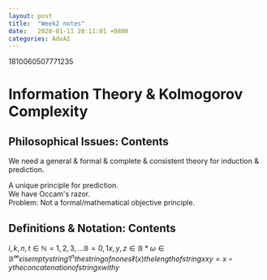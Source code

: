 ```yaml
---
layout: post
title:  "Week2 notes"
date:   2020-01-11 20:11:01 +0800
categories: AdvAI
---
```


1810060507771235

# Information Theory & Kolmogorov Complexity  

## Philosophical Issues: Contents  
We need a general & formal & complete & consistent theory for induction & prediction.  

A unique principle for prediction.  
We have Occam's razor.  
Problem: Not a formal/mathematical objective principle.  

## Definitions & Notation: Contents  
$i, k, n, t \in \mathbb{N} = {1, 2, 3,...}  
\mathbb{B} = {0, 1}   
x, y, z \in \mathbb{B}*   
\omega \in \mathbb{B}^\infty   
\epsilon is empty string  
1^n the string of n ones  
\ell (x) the length of string x  
xy = x \circ y the concatenation of string x with y$
